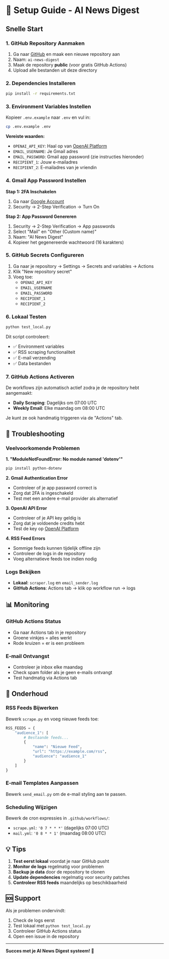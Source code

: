 # 🚀 Setup Guide - AI News Digest

## Snelle Start

### 1. GitHub Repository Aanmaken

1. Ga naar [GitHub](https://github.com) en maak een nieuwe repository aan
2. Naam: `ai-news-digest`
3. Maak de repository **public** (voor gratis GitHub Actions)
4. Upload alle bestanden uit deze directory

### 2. Dependencies Installeren

```bash
pip install -r requirements.txt
```

### 3. Environment Variables Instellen

Kopieer `.env.example` naar `.env` en vul in:

```bash
cp .env.example .env
```

**Vereiste waarden:**
- `OPENAI_API_KEY`: Haal op van [OpenAI Platform](https://platform.openai.com/api-keys)
- `EMAIL_USERNAME`: Je Gmail adres
- `EMAIL_PASSWORD`: Gmail app password (zie instructies hieronder)
- `RECIPIENT_1`: Jouw e-mailadres
- `RECIPIENT_2`: E-mailadres van je vriendin

### 4. Gmail App Password Instellen

**Stap 1: 2FA Inschakelen**
1. Ga naar [Google Account](https://myaccount.google.com/)
2. Security → 2-Step Verification → Turn On

**Stap 2: App Password Genereren**
1. Security → 2-Step Verification → App passwords
2. Select "Mail" en "Other (Custom name)"
3. Naam: "AI News Digest"
4. Kopieer het gegenereerde wachtwoord (16 karakters)

### 5. GitHub Secrets Configureren

1. Ga naar je repository → Settings → Secrets and variables → Actions
2. Klik "New repository secret"
3. Voeg toe:
   - `OPENAI_API_KEY`
   - `EMAIL_USERNAME`
   - `EMAIL_PASSWORD`
   - `RECIPIENT_1`
   - `RECIPIENT_2`

### 6. Lokaal Testen

```bash
python test_local.py
```

Dit script controleert:
- ✅ Environment variables
- ✅ RSS scraping functionaliteit
- ✅ E-mail verzending
- ✅ Data bestanden

### 7. GitHub Actions Activeren

De workflows zijn automatisch actief zodra je de repository hebt aangemaakt:

- **Daily Scraping**: Dagelijks om 07:00 UTC
- **Weekly Email**: Elke maandag om 08:00 UTC

Je kunt ze ook handmatig triggeren via de "Actions" tab.

## 🔧 Troubleshooting

### Veelvoorkomende Problemen

**1. "ModuleNotFoundError: No module named 'dotenv'"**
```bash
pip install python-dotenv
```

**2. Gmail Authentication Error**
- Controleer of je app password correct is
- Zorg dat 2FA is ingeschakeld
- Test met een andere e-mail provider als alternatief

**3. OpenAI API Error**
- Controleer of je API key geldig is
- Zorg dat je voldoende credits hebt
- Test de key op [OpenAI Platform](https://platform.openai.com/)

**4. RSS Feed Errors**
- Sommige feeds kunnen tijdelijk offline zijn
- Controleer de logs in de repository
- Voeg alternatieve feeds toe indien nodig

### Logs Bekijken

- **Lokaal**: `scraper.log` en `email_sender.log`
- **GitHub Actions**: Actions tab → klik op workflow run → logs

## 📊 Monitoring

### GitHub Actions Status
- Ga naar Actions tab in je repository
- Groene vinkjes = alles werkt
- Rode kruizen = er is een probleem

### E-mail Ontvangst
- Controleer je inbox elke maandag
- Check spam folder als je geen e-mails ontvangt
- Test handmatig via Actions tab

## 🔄 Onderhoud

### RSS Feeds Bijwerken
Bewerk `scrape.py` en voeg nieuwe feeds toe:

```python
RSS_FEEDS = {
    "audience_1": [
        # Bestaande feeds...
        {
            "name": "Nieuwe Feed",
            "url": "https://example.com/rss",
            "audience": "audience_1"
        }
    ]
}
```

### E-mail Templates Aanpassen
Bewerk `send_email.py` om de e-mail styling aan te passen.

### Scheduling Wijzigen
Bewerk de cron expressies in `.github/workflows/`:
- `scrape.yml`: `'0 7 * * *'` (dagelijks 07:00 UTC)
- `mail.yml`: `'0 8 * * 1'` (maandag 08:00 UTC)

## 💡 Tips

1. **Test eerst lokaal** voordat je naar GitHub pusht
2. **Monitor de logs** regelmatig voor problemen
3. **Backup je data** door de repository te clonen
4. **Update dependencies** regelmatig voor security patches
5. **Controleer RSS feeds** maandelijks op beschikbaarheid

## 🆘 Support

Als je problemen ondervindt:
1. Check de logs eerst
2. Test lokaal met `python test_local.py`
3. Controleer GitHub Actions status
4. Open een issue in de repository

---

**Succes met je AI News Digest systeem! 🎉** 